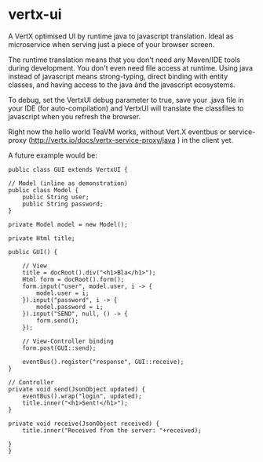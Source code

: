 vertx-ui
===

A VertX optimised UI by runtime java to javascript translation. Ideal as microservice when serving just a piece of your browser screen. 

The runtime translation means that you don't need any Maven/IDE tools during development. You don't even need file access at runtime. Using java instead of javascript means strong-typing, direct binding with entity classes, and having access to the java ánd the javascript ecosystems.

To debug, set the VertxUI debug parameter to true, save your .java file in your IDE (for auto-compilation) and VertxUI will translate the classfiles to javascript when you refresh the browser.

Right now the hello world TeaVM works, without Vert.X eventbus or service-proxy (http://vertx.io/docs/vertx-service-proxy/java ) in the client yet.

A future example would be:

    public class GUI extends VertxUI {
    
	// Model (inline as demonstration)
	public class Model {
		public String user;
		public String password;
	}

	private Model model = new Model();

	private Html title;

	public GUI() {

		// View
		title = docRoot().div("<h1>Bla</h1>");
		Html form = docRoot().form();
		form.input("user", model.user, i -> {
			model.user = i;
		}).input("password", i -> {
			model.password = i;
		}).input("SEND", null, () -> {
			form.send();
		});

		// View-Controller binding
		form.post(GUI::send);
    
		eventBus().register("response", GUI::receive);
	}

	// Controller
	private void send(JsonObject updated) {
		eventBus().wrap("login", updated);
		title.inner("<h1>Sent!</h1>");
	}

	private void receive(JsonObject received) {
		title.inner("Received from the server: "+received);

	}
    }

